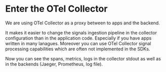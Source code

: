 # Enter the OTel Collector

We are using OTel Collector as a proxy between to apps
and the backend.

It makes it easier to change the signals ingestion pipeline
in the collector configuration than in the application code.
Especially if you have apps written in many lanagues. Moreover
you can use OTel Collector signal processing capabilities which
are often not implemented in the SDKs.

Now you can see the spans, metrics, logs in the collector stdout
as well as in the backends (Jaeger, Prometheus, log file).

